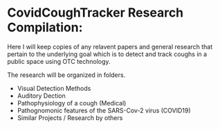 # CovidCoughTracker Research Compilation:

Here I will keep copies of any relavent papers and general research that pertain
to the underlying goal which is to detect and track coughs in a public space
using OTC technology. 

The research will be organized in folders. 

- Visual Detection Methods
- Auditory Dection 
- Pathophysiology of a cough (Medical)
- Pathognomonic features of the SARS-Cov-2 virus (COVID19)
- Similar Projects / Research by others



